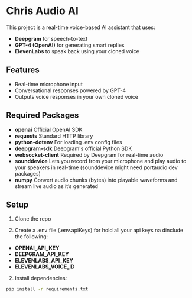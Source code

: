 # Chris Audio AI

This project is a real-time voice-based AI assistant that uses:
- **Deepgram** for speech-to-text
- **GPT-4 (OpenAI)** for generating smart replies
- **ElevenLabs** to speak back using your cloned voice

## Features
- Real-time microphone input
- Conversational responses powered by GPT-4
- Outputs voice responses in your own cloned voice

## Required Packages
- **openai** Official OpenAI SDK
- **requests** Standard HTTP library
- **python-dotenv** For loading .env config files
- **deepgram-sdk** Deepgram's official Python SDK
- **websocket-client** Required by Deepgram for real-time audio
- **sounddevice** Lets you record from your microphone and play audio to your speakers in real-time (sounddevice might need portaudio dev packages)
- **numpy** Convert audio chunks (bytes) into playable waveforms and stream live audio as it’s generated

## Setup
1. Clone the repo

3. Create a .env file (.env.apiKeys) for hold all your api keys na dinclude the following:
- **OPENAI_API_KEY**
- **DEEPGRAM_API_KEY**
- **ELEVENLABS_API_KEY**
- **ELEVENLABS_VOICE_ID**

2. Install dependencies:
```bash
pip install -r requirements.txt

